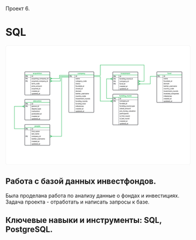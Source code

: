 Проект 6.

# SQL
![Схема базы данных](https://github.com/dema-02/yandex-praktikum-projekt/blob/main/06_invest_fond/Image.png)

## Работа с базой данных инвестфондов.

Была проделана работа по анализу данные о фондах и инвестициях. Задача проекта - отработать и написать запросы к базе. 

## Ключевые навыки и инструменты: SQL, PostgreSQL.
